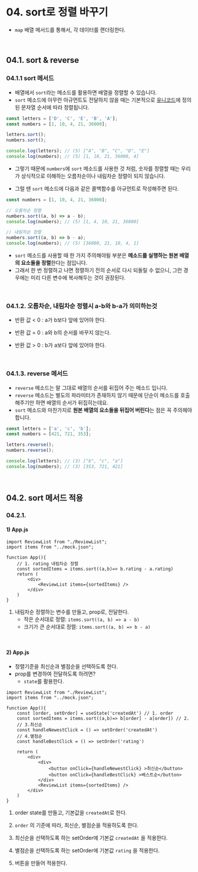 # 04. sort로 정렬 바꾸기

- `map` 배열 메서드를 통해서, 각 데이터를 랜더링한다.

<br/>

## 04.1. sort & reverse

### 04.1.1 sort 메서드

- 배열에서 `sort`라는 메소드를 활용하면 배열을 정렬할 수 있습니다.
-  `sort` 메소드에 아무런 아규먼트도 전달하지 않을 때는 기본적으로 [유니코드](https://ko.wikipedia.org/wiki/유니코드)에 정의된 문자열 순서에 따라 정렬됩니다.

```js
const letters = ['D', 'C', 'E', 'B', 'A'];
const numbers = [1, 10, 4, 21, 36000];

letters.sort();
numbers.sort();

console.log(letters); // (5) ["A", "B", "C", "D", "E"]
console.log(numbers); // (5) [1, 10, 21, 36000, 4]
```

- 그렇기 때문에 `numbers`에 `sort` 메소드를 사용한 것 처럼, 숫자를 정렬할 때는 우리가 상식적으로 이해하는 오름차순이나 내림차순 정렬이 되지 않습니다.

- 그럴 땐 `sort` 메소드에 다음과 같은 콜백함수를 아규먼트로 작성해주면 된다.

```js
const numbers = [1, 10, 4, 21, 36000];

// 오름차순 정렬
numbers.sort((a, b) => a - b);
console.log(numbers); // (5) [1, 4, 10, 21, 36000]

// 내림차순 정렬
numbers.sort((a, b) => b - a);
console.log(numbers); // (5) [36000, 21, 10, 4, 1]
```

- `sort` 메소드를 사용할 때 한 가지 주의해야될 부분은 **메소드를 실행하는 원본 배열의 요소들을 정렬**한다는 점입니다. 
- 그래서 한 번 정렬하고 나면 정렬하기 전의 순서로 다시 되돌릴 수 없으니, 그런 경우에는 미리 다른 변수에 복사해두는 것이 권장된다.

<br/>

### 04.1.2. 오름차순, 내림차순 정렬시 a-b와 b-a가 의미하는것

- 반환 값 < 0 : a가 b보다 앞에 있어야 한다.

- 반환 값 = 0 : a와 b의 순서를 바꾸지 않는다.

- 반환 값 > 0 : b가 a보다 앞에 있어야 한다.

<br/>

### 04.1.3. reverse 메서드

- `reverse` 메소드는 말 그대로 배열의 순서를 뒤집어 주는 메소드 입니다. 
- `reverse` 메소드는 별도의 파라미터가 존재하지 않기 때문에 단순이 메소드를 호출해주기만 하면 배열의 순서가 뒤집히는데요. 
- `sort` 메소드와 마찬가지로 **원본 배열의 요소들을 뒤집어 버린다**는 점은 꼭 주의헤야 합니다.

```js
const letters = ['a', 'c', 'b'];
const numbers = [421, 721, 353];

letters.reverse();
numbers.reverse();

console.log(letters); // (3) ["b", "c", "a"]
console.log(numbers); // (3) [353, 721, 421]
```

<br/>

## 04.2. sort 메서드 적용

### 04.2.1. 

#### 1) App.js

```react
import ReviewList from "./ReviewList";
import items from "../mock.json";

function App(){
    // 1. rating 내림차순 정렬
    const sortedItems = items.sort((a,b)=> b.rating - a.rating)
    return (
    	<div>
        	<ReviewList items={sortedItems} />
        </div>
    )
}
```

1. 내림차순 정렬하는 변수를 만들고, prop로, 전달한다.
   - 작은 순서대로 정렬: `items.sort((a, b) => a - b)`
   - 크기가 큰 순서대로 정렬: `items.sort((a, b) => b - a)`

<br/>

#### 2) App.js

- 정렬기준을 최신순과 별점순을 선택하도록 한다.
- prop를 변경하여 전달하도록 하려면? 
  - `state`를 활용한다.

```react
import ReviewList from "./ReviewList";
import items from "../mock.json";

function App(){
    const [order, setOrder] = useState('createdAt') // 1. order
    const sortedItems = items.sort((a,b)=> b[order] - a[order]) // 2.
    // 3.최신순
    const handleNewestClick = () => setOrder('createdAt')
    // 4.별점순 
    const handleBestClick = () => setOrder('rating')

    return (
    	<div>
            <div>
            	<button onClick={handleNewestClick} >최신순</button>
                <button onClick={handleBestClick} >베스트순</button>
            </div>
        	<ReviewList items={sortedItems} />
        </div>
    )
}
```

1. order state를 만들고, 기본값을 `createdAt`로 한다.

2. `order` 의 기준에 따라, 최신순, 별점순을 적용하도록 한다.
3. 최신순을 선택하도록 하는 setOrder에 기본값 `createdAt` 을 적용한다.
4. 별점순을 선택하도록 하는 setOrder에 기본값 `rating` 을 적용한다.
5. 버튼을 만들어 적용한다.
